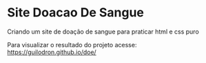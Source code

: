 # Site Doacao De Sangue
 Criando um site de doação de sangue para praticar html e css puro
 
 Para visualizar o resultado do projeto acesse: https://guilodron.github.io/doe/
